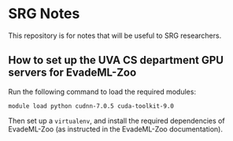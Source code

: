 # SRG Notes

This repository is for notes that will be useful to SRG researchers. 

## How to set up the UVA CS department GPU servers for EvadeML-Zoo

Run the following command to load the required modules:

```
module load python cudnn-7.0.5 cuda-toolkit-9.0
```

Then set up a `virtualenv`, and install the required dependencies of
EvadeML-Zoo (as instructed in the EvadeML-Zoo documentation).
